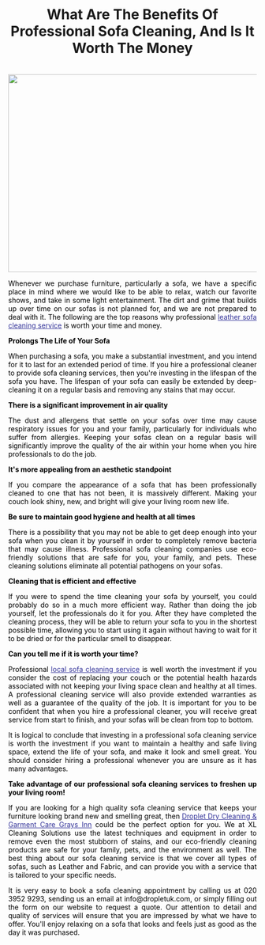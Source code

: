 <h1 style="text-align: center;"><strong>What Are The Benefits Of Professional Sofa Cleaning, And Is It Worth The Money</strong></h1>
<p style="text-align: center;">&nbsp;<img src="https://static.wixstatic.com/media/001161_929afd223c87420e812193d7c302a538~mv2.jpg/v1/fill/w_600,h_400,al_c,q_80,usm_0.66_1.00_0.01,enc_auto/001161_929afd223c87420e812193d7c302a538~mv2.jpg" alt="" width="600" height="400" /></p>
<p style="text-align: justify;"><span style="color: #000000;"><span style="font-weight: 400;">Whenever we purchase furniture, particularly a sofa, we have a specific place in mind where we would like to be able to relax, watch our favorite shows, and take in some light entertainment. The dirt and grime that builds up over time on our sofas is not planned for, and we are not prepared to deal with it. The following are the top reasons why professional </span><span style="text-decoration: underline; color: #333399;"><a style="color: #333399; text-decoration: underline;" href="https://dropletuk.com/leather-sofa-cleaning-service/"><span style="font-weight: 400;">leather sofa cleaning service</span></a></span><span style="font-weight: 400;"> is worth your time and money.</span></span></p>
<p style="text-align: justify;"><span style="font-weight: 400; color: #000000;"><strong>Prolongs The Life of Your Sofa</strong></span></p>
<p style="text-align: justify;"><span style="font-weight: 400; color: #000000;">When purchasing a sofa, you make a substantial investment, and you intend for it to last for an extended period of time. If you hire a professional cleaner to provide sofa cleaning services, then you're investing in the lifespan of the sofa you have. The lifespan of your sofa can easily be extended by deep-cleaning it on a regular basis and removing any stains that may occur.</span></p>
<p style="text-align: justify;"><span style="color: #000000;"><strong>There is a significant improvement in air quality</strong></span></p>
<p style="text-align: justify;"><span style="font-weight: 400; color: #000000;">The dust and allergens that settle on your sofas over time may cause respiratory issues for you and your family, particularly for individuals who suffer from allergies. Keeping your sofas clean on a regular basis will significantly improve the quality of the air within your home when you hire professionals to do the job.</span></p>
<p style="text-align: justify;"><span style="color: #000000;"><strong>It's more appealing from an aesthetic standpoint</strong></span></p>
<p style="text-align: justify;"><span style="font-weight: 400; color: #000000;">If you compare the appearance of a sofa that has been professionally cleaned to one that has not been, it is massively different. Making your couch look shiny, new, and bright will give your living room new life.</span></p>
<p style="text-align: justify;"><span style="color: #000000;"><strong>Be sure to maintain good hygiene and health at all times</strong></span></p>
<p style="text-align: justify;"><span style="font-weight: 400; color: #000000;">There is a possibility that you may not be able to get deep enough into your sofa when you clean it by yourself in order to completely remove bacteria that may cause illness. Professional sofa cleaning companies use eco-friendly solutions that are safe for you, your family, and pets. These cleaning solutions eliminate all potential pathogens on your sofas.</span></p>
<p style="text-align: justify;"><span style="color: #000000;"><strong>Cleaning that is efficient and effective</strong></span> </p>
<p style="text-align: justify;"><span style="font-weight: 400; color: #000000;">If you were to spend the time cleaning your sofa by yourself, you could probably do so in a much more efficient way. Rather than doing the job yourself, let the professionals do it for you. After they have completed the cleaning process, they will be able to return your sofa to you in the shortest possible time, allowing you to start using it again without having to wait for it to be dried or for the particular smell to disappear.</span> </p>
<p style="text-align: justify;"><span style="color: #000000;"><strong>Can you tell me if it is worth your time?</strong></span></p>
<p style="text-align: justify;"><span style="color: #000000;"><span style="font-weight: 400;">Professional </span><span style="text-decoration: underline; color: #333399;"><a style="color: #333399;" href="https://dropletuk.com/local-sofa-cleaning-service/"><span style="font-weight: 400;">local sofa cleaning service</span></a></span><span style="font-weight: 400;"> is well worth the investment if you consider the cost of replacing your couch or the potential health hazards associated with not keeping your living space clean and healthy at all times. A professional cleaning service will also provide extended warranties as well as a guarantee of the quality of the job. It is important for you to be confident that when you hire a professional cleaner, you will receive great service from start to finish, and your sofas will be clean from top to bottom.</span></span></p>
<p style="text-align: justify;"><span style="font-weight: 400; color: #000000;">It is logical to conclude that investing in a professional sofa cleaning service is worth the investment if you want to maintain a healthy and safe living space, extend the life of your sofa, and make it look and smell great. You should consider hiring a professional whenever you are unsure as it has many advantages.</span></p>
<p style="text-align: justify;"><span style="color: #000000;"><strong>Take advantage of our professional sofa cleaning services to freshen up your living room!</strong></span></p>
<p style="text-align: justify;"><span style="color: #000000;"><span style="font-weight: 400;">If you are looking for a high quality sofa cleaning service that keeps your furniture looking brand new and smelling great, then </span><span style="text-decoration: underline; color: #333399;"><a style="color: #333399;" href="https://dropletuk.com"><span style="font-weight: 400;">Droplet Dry Cleaning &amp; Garment Care Grays Inn</span></a></span><span style="font-weight: 400;"> could be the perfect option for you. We at XL Cleaning Solutions use the latest techniques and equipment in order to remove even the most stubborn of stains, and our eco-friendly cleaning products are safe for your family, pets, and the environment as well. The best thing about our sofa cleaning service is that we cover all types of sofas, such as Leather and Fabric, and can provide you with a service that is tailored to your specific needs.</span></span></p>
<p style="text-align: justify;"><span style="font-weight: 400; color: #000000;">It is very easy to book a sofa cleaning appointment by calling us at 020 3952 9293, sending us an email at info@dropletuk.com, or simply filling out the form on our website to request a quote. Our attention to detail and quality of services will ensure that you are impressed by what we have to offer. You'll enjoy relaxing on a sofa that looks and feels just as good as the day it was purchased.</span></p>

